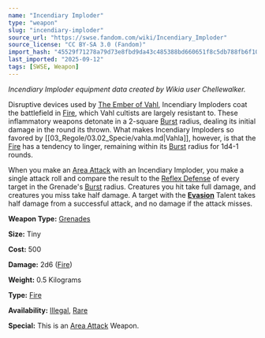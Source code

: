 ```yaml
---
name: "Incendiary Imploder"
type: "weapon"
slug: "incendiary-imploder"
source_url: "https://swse.fandom.com/wiki/Incendiary_Imploder"
source_license: "CC BY-SA 3.0 (Fandom)"
import_hash: "45529f71278a79d73e8fbd9da43c485388bd660651f8c5db788fb6f101696f37"
last_imported: "2025-09-12"
tags: [SWSE, Weapon]
---
```

*Incendiary Imploder equipment data created by Wikia user Chellewalker.*

Disruptive devices used by [The Ember of Vahl](https://swse.fandom.com/wiki/The_Ember_of_Vahl), Incendiary Imploders coat the battlefield in [Fire](https://swse.fandom.com/wiki/Fire), which Vahl cultists are largely resistant to. These inflammatory weapons detonate in a 2-square [Burst](https://swse.fandom.com/wiki/Burst) radius, dealing its initial damage in the round its thrown. What makes Incendiary Imploders so favored by [[03_Regole/03.02_Specie/vahla.md|Vahla]], however, is that the [Fire](https://swse.fandom.com/wiki/Fire) has a tendency to linger, remaining within its [Burst](https://swse.fandom.com/wiki/Burst) radius for 1d4-1 rounds.

When you make an [Area Attack](https://swse.fandom.com/wiki/Area_Attack) with an Incendiary Imploder, you make a single attack roll and compare the result to the [Reflex Defense](https://swse.fandom.com/wiki/Reflex_Defense) of every target in the Grenade's [Burst](https://swse.fandom.com/wiki/Burst) radius. Creatures you hit take full damage, and creatures you miss take half damage. A target with the **[Evasion](https://swse.fandom.com/wiki/Evasion)** Talent takes half damage from a successful attack, and no damage if the attack misses.

**Weapon Type:** [Grenades](https://swse.fandom.com/wiki/Grenades)

**Size:** Tiny

**Cost:** 500

**Damage:** 2d6 ([Fire](https://swse.fandom.com/wiki/Fire))

**Weight:** 0.5 Kilograms

**Type:** [Fire](https://swse.fandom.com/wiki/Fire)

**Availability:** [Illegal](https://swse.fandom.com/wiki/Illegal), [Rare](https://swse.fandom.com/wiki/Rare)

**Special:** This is an [Area Attack](https://swse.fandom.com/wiki/Area_Attack) Weapon.